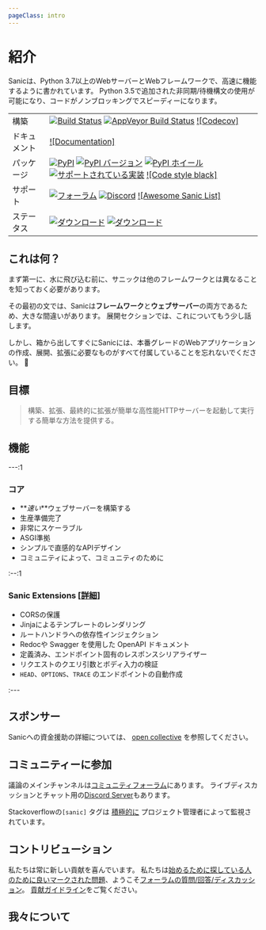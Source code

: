 ```yaml
---
pageClass: intro
---
```


# 紹介

Sanicは、Python 3.7以上のWebサーバーとWebフレームワークで、高速に機能するように書かれています。 Python 3.5で追加された非同期/待機構文の使用が可能になり、コードがノンブロッキングでスピーディーになります。

|        |                                                                                                              |
| ------ | ------------------------------------------------------------------------------------------------------------ |
| 構築     | [![Build Status][1]][1] [![AppVeyor Build Status][3]][2] [![Codecov]][3]                                     |
| ドキュメント | [![Documentation]][4]                                                                                        |
| パッケージ  | [![PyPI][7]][5] [![PyPI バージョン][9]][5] [![PyPI ホイール][11]][6] [![サポートされている実装][13]][6] [![Code style black]][7] |
| サポート   | [![フォーラム][16]][8] [![Discord][18]][9] [![Awesome Sanic List]][10]                                            |
| ステータス  | [![ダウンロード][21]][11] [![ダウンロード][23]][11]                                                                      |

## これは何？

まず第一に、水に飛び込む前に、サニックは他のフレームワークとは異なることを知っておく必要があります。

その最初の文では、Sanicは**フレームワーク**と**ウェブサーバー**の両方であるため、大きな間違いがあります。 展開セクションでは、これについてもう少し話します。

しかし、箱から出してすぐにSanicには、本番グレードのWebアプリケーションの作成、展開、拡張に必要なものがすべて付属していることを忘れないでください。 :rocket:

## 目標

> 構築、拡張、最終的に拡張が簡単な高性能HTTPサーバーを起動して実行する簡単な方法を提供する。
## 機能

---:1

### コア

- **_速い_**ウェブサーバーを構築する
- 生産準備完了
- 非常にスケーラブル
- ASGI準拠
- シンプルで直感的なAPIデザイン
- コミュニティによって、コミュニティのために

:--:1

### Sanic Extensions [[詳細](../plugins/sanic-ext/getting-started.md)]

- CORSの保護
- Jinjaによるテンプレートのレンダリング
- ルートハンドラへの依存性インジェクション
- Redocや Swagger を使用した OpenAPI ドキュメント
- 定義済み、エンドポイント固有のレスポンスシリアライザー
- リクエストのクエリ引数とボディ入力の検証
- `HEAD`、`OPTIONS`、`TRACE` のエンドポイントの自動作成

:---



## スポンサー

Sanicへの資金援助の詳細については、 [open collective](https://opencollective.com/sanic-org) を参照してください。


## コミュニティーに参加

議論のメインチャンネルは[コミュニティフォーラム](https://community.sanicframework.org/)にあります。 ライブディスカッションとチャット用の[Discord Server](https://discord.gg/FARQzAEMAA)もあります。

Stackoverflowの`[sanic]` タグは [積極的に](https://stackoverflow.com/questions/tagged/sanic) プロジェクト管理者によって監視されています。

## コントリビューション

私たちは常に新しい貢献を喜んでいます。 私たちは[始めるために探している人のために良いマークされた問題](https://github.com/sanic-org/sanic/issues?q=is%3Aopen+is%3Aissue+label%3Abeginner)、ようこそ[フォーラムの質問/回答/ディスカッション](https://community.sanicframework.org/)。 [貢献ガイドライン](https://github.com/sanic-org/sanic/blob/master/CONTRIBUTING.rst)をご覧ください。

## 我々について

<Contributions />

[1]: https://travis-ci.com/sanic-org/sanic.svg?branch=master
[9]: https://img.shields.io/pypi/pyversions/sanic.svg
[23]: https://pepy.tech/badge/sanic/week
[21]: https://pepy.tech/badge/sanic/month
[18]: https://img.shields.io/discord/812221182594121728?logo=discord
[16]: https://img.shields.io/badge/forums-community-ff0068.svg
[11]: https://img.shields.io/pypi/wheel/sanic.svg
[13]: https://img.shields.io/pypi/implementation/sanic.svg
[3]: https://ci.appveyor.com/api/projects/status/d8pt3ids0ynexi8c/branch/master?svg=true
[7]: https://img.shields.io/pypi/v/sanic.svg
[1]: https://travis-ci.com/sanic-org/sanic
[2]: https://ci.appveyor.com/project/sanic-org/sanic
[3]: https://codecov.io/gh/sanic-org/sanic
[4]: http://sanic.readthedocs.io/en/latest/?badge=latest
[5]: https://pypi.python.org/pypi/sanic/
[5]: https://pypi.python.org/pypi/sanic/
[6]: https://pypi.python.org/pypi/sanic
[6]: https://pypi.python.org/pypi/sanic
[7]: https://github.com/ambv/black
[8]: https://community.sanicframework.org/
[9]: https://discord.gg/FARQzAEMAA
[10]: https://github.com/mekicha/awesome-sanic
[11]: https://pepy.tech/project/sanic
[11]: https://pepy.tech/project/sanic
